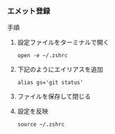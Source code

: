 ### エメット登録

手順

1. 設定ファイルをターミナルで開く

   ```
   open -e ~/.zshrc
   ```

2. 下記のようにエイリアスを追加

   ```
   alias gs='git status'
   ```

3. ファイルを保存して閉じる

4. 設定を反映

   ```
   source ~/.zshrc
   ```

   